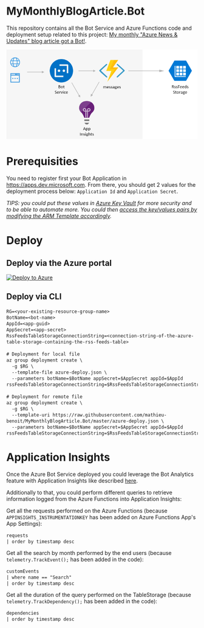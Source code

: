 # MyMonthlyBlogArticle.Bot

This repository contains all the Bot Service and Azure Functions code and deployment setup related to this project: [My monthly "Azure News & Updates" blog article got a Bot!](https://alwaysupalwayson.blogspot.com/2018/04/my-monthly-azure-news-updates-blog.html).

![Flow & Architecture diagram](./FlowAndArchitecture.PNG "Flow & Architecture diagram")

# Prerequisities

You need to register first your Bot Application in https://apps.dev.microsoft.com. From there, you should get 2 values for the deployment process below: `Application Id` and `Application Secret`.

_TIPS: you could put these values in [Azure Key Vault](https://docs.microsoft.com/en-us/azure/key-vault/key-vault-whatis) for more security and to be able to automate more. You could then [access the key/values pairs by modifying the ARM Template accordingly](https://docs.microsoft.com/en-us/azure/azure-resource-manager/resource-manager-keyvault-parameter)._

# Deploy

## Deploy via the Azure portal

[![Deploy to Azure](http://azuredeploy.net/deploybutton.svg)](https://portal.azure.com/#create/Microsoft.Template/uri/https%3A%2F%2Fraw.githubusercontent.com%2Fmathieu-benoit%2FMyMonthlyBlogArticle.Bot%2Fmaster%2Fazure-deploy.json)

## Deploy via CLI

```
RG=<your-existing-resource-group-name>
BotName=<bot-name>
AppId=<app-guid>
AppSecret=<app-secret>
RssFeedsTableStorageConnectionString=<connection-string-of-the-azure-table-storage-containing-the-rss-feeds-table>

# Deployment for local file
az group deployment create \
  -g $RG \
  --template-file azure-deploy.json \
  --parameters botName=$BotName appSecret=$AppSecret appId=$AppId rssFeedsTableStorageConnectionString=$RssFeedsTableStorageConnectionString
  
# Deployment for remote file
az group deployment create \
  -g $RG \
  --template-uri https://raw.githubusercontent.com/mathieu-benoit/MyMonthlyBlogArticle.Bot/master/azure-deploy.json \
  --parameters botName=$BotName appSecret=$AppSecret appId=$AppId rssFeedsTableStorageConnectionString=$RssFeedsTableStorageConnectionString
```

# Application Insights

Once the Azure Bot Service deployed you could leverage the Bot Analytics feature with Application Insights like described [here](https://docs.microsoft.com/en-us/azure/bot-service/bot-service-manage-analytics).

Additionally to that, you could perform different queries to retrieve information logged from the Azure Functions into Application Insights:

Get all the requests performed on the Azure Functions (because `APPINSIGHTS_INSTRUMENTATIONKEY` has been added on Azure Functions App's App Settings):
```
requests
| order by timestamp desc
```

Get all the search by month performed by the end users (because `telemetry.TrackEvent();` has been added in the code):
```
customEvents
| where name == "Search"
| order by timestamp desc 
```

Get all the duration of the query performed on the TableStorage (because `telemetry.TrackDependency();` has been added in the code):
```
dependencies
| order by timestamp desc
```
